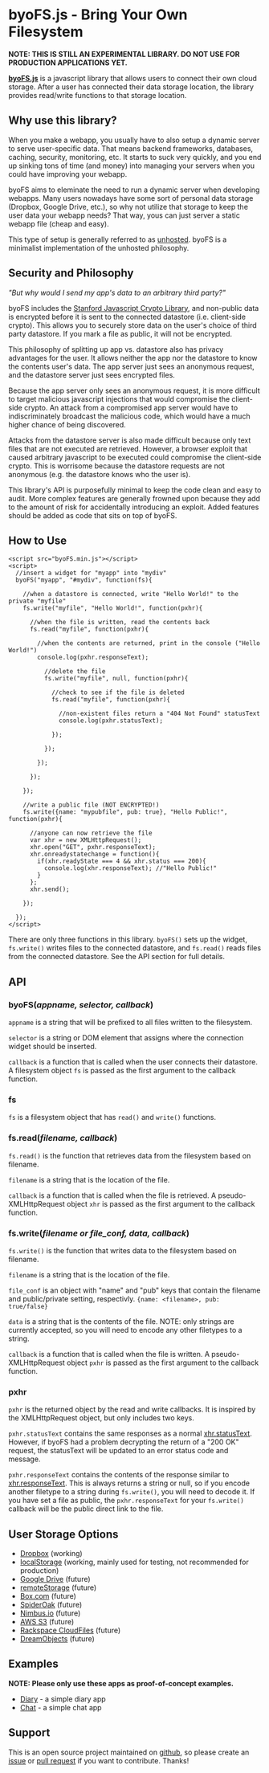 byoFS.js - Bring Your Own Filesystem
====

**NOTE: THIS IS STILL AN EXPERIMENTAL LIBRARY. DO NOT USE FOR PRODUCTION APPLICATIONS YET.**

[**byoFS.js**](https://github.com/diafygi/byoFS/) is a javascript library that allows users to connect their own cloud storage. After a user has connected their data storage location, the library provides read/write functions to that storage location.

## Why use this library?

When you make a webapp, you usually have to also setup a dynamic server to serve user-specific data. That means backend frameworks, databases, caching, security, monitoring, etc. It starts to suck very quickly, and you end up sinking tons of time (and money) into managing your servers when you could have improving your webapp.

byoFS aims to eleminate the need to run a dynamic server when developing webapps. Many users nowadays have some sort of personal data storage (Dropbox, Google Drive, etc.), so why not utilize that storage to keep the user data your webapp needs? That way, yous can just server a static webapp file (cheap and easy).

This type of setup is generally referred to as [unhosted](https://unhosted.org). byoFS is a minimalist implementation of the unhosted philosophy.

## Security and Philosophy

*"But why would I send my app's data to an arbitrary third party?"*

byoFS includes the [Stanford Javascript Crypto Library](https://crypto.stanford.edu/sjcl/), and non-public data is encrypted before it is sent to the connected datastore (i.e. client-side crypto). This allows you to securely store data on the user's choice of third party datastore. If you mark a file as public, it will not be encrypted.

This philosophy of splitting up app vs. datastore also has privacy advantages for the user. It allows neither the app nor the datastore to know the contents user's data. The app server just sees an anonymous request, and the datastore server just sees encrypted files.

Because the app server only sees an anonymous request, it is more difficult to target malicious javascript injections that would compromise the client-side crypto. An attack from a compromised app server would have to indiscriminately broadcast the malicious code, which would have a much higher chance of being discovered.

Attacks from the datastore server is also made difficult because only text files that are not executed are retrieved. However, a browser exploit that caused arbitrary javascript to be executed could compromise the client-side crypto. This is worrisome because the datastore requests are not anonymous (e.g. the datastore knows who the user is).

This library's API is purposefully minimal to keep the code clean and easy to audit. More complex features are generally frowned upon because they add to the amount of risk for accidentally introducing an exploit. Added features should be added as code that sits on top of byoFS.

## How to Use

    <script src="byoFS.min.js"></script>
    <script>
      //insert a widget for "myapp" into "mydiv"
      byoFS("myapp", "#mydiv", function(fs){

        //when a datastore is connected, write "Hello World!" to the private "myfile"
        fs.write("myfile", "Hello World!", function(pxhr){

          //when the file is written, read the contents back
          fs.read("myfile", function(pxhr){

            //when the contents are returned, print in the console ("Hello World!")
            console.log(pxhr.responseText);

              //delete the file
              fs.write("myfile", null, function(pxhr){

                //check to see if the file is deleted
                fs.read("myfile", function(pxhr){

                  //non-existent files return a "404 Not Found" statusText
                  console.log(pxhr.statusText);

                });

              });

            });

          });

        });

        //write a public file (NOT ENCRYPTED!)
        fs.write({name: "mypubfile", pub: true}, "Hello Public!", function(pxhr){

          //anyone can now retrieve the file
          var xhr = new XMLHttpRequest();
          xhr.open("GET", pxhr.responseText);
          xhr.onreadystatechange = function(){
            if(xhr.readyState === 4 && xhr.status === 200){
              console.log(xhr.responseText); //"Hello Public!"
            }
          };
          xhr.send();

        });

      });
    </script>

There are only three functions in this library. `byoFS()` sets up the widget, `fs.write()` writes files to the connected datastore, and `fs.read()` reads files from the connected datastore. See the API section for full details.

## API

### byoFS(*appname, selector, callback*)

`appname` is a string that will be prefixed to all files written to the filesystem.

`selector` is a string or DOM element that assigns where the connection widget should be inserted.

`callback` is a function that is called when the user connects their datastore. A filesystem object `fs` is passed as the first argument to the callback function.

### fs

`fs` is a filesystem object that has `read()` and `write()` functions.

### fs.read(*filename, callback*)

`fs.read()` is the function that retrieves data from the filesystem based on filename.

`filename` is a string that is the location of the file.

`callback` is a function that is called when the file is retrieved. A pseudo-XMLHttpRequest‎ object `xhr` is passed as the first argument to the callback function.

### fs.write(*filename or file_conf, data, callback*)

`fs.write()` is the function that writes data to the filesystem based on filename.

`filename` is a string that is the location of the file.

`file_conf` is an object with "name" and "pub" keys that contain the filename and public/private setting, respectivly. `{name: <filename>, pub: true/false}`

`data` is a string that is the contents of the file. NOTE: only strings are currently accepted, so you will need to encode any other filetypes to a string.

`callback` is a function that is called when the file is written. A pseudo-XMLHttpRequest‎ object `pxhr` is passed as the first argument to the callback function.

### pxhr

`pxhr` is the returned object by the read and write callbacks. It is inspired by the XMLHttpRequest‎ object, but only includes two keys.

`pxhr.statusText` contains the same responses as a normal [xhr.statusText](https://developer.mozilla.org/en-US/docs/Web/API/XMLHttpRequest#Properties). However, if byoFS had a problem decrypting the return of a "200 OK" request, the statusText will be updated to an error status code and message.

`pxhr.responseText` contains the contents of the response similar to [xhr.responseText](https://developer.mozilla.org/en-US/docs/Web/API/XMLHttpRequest#Properties). This is always returns a string or null, so if you encode another filetype to a string during `fs.write()`, you will need to decode it. If you have set a file as public, the `pxhr.responseText` for your `fs.write()` callback will be the public direct link to the file.

## User Storage Options

* [Dropbox](https://www.dropbox.com) (working)
* [localStorage](https://example.com/) (working, mainly used for testing, not recommended for production)
* [Google Drive](https://drive.google.com/) (future)
* [remoteStorage](http://remotestorage.io/) (future)
* [Box.com](https://box.com/) (future)
* [SpiderOak](https://spideroak.com/) (future)
* [Nimbus.io](https://nimbus.io/) (future)
* [AWS S3](https://aws.amazon.com/s3/) (future)
* [Rackspace CloudFiles](http://www.rackspace.com/cloud/files/) (future)
* [DreamObjects](http://www.dreamhost.com/cloud/dreamobjects/) (future)

## Examples

**NOTE: Please only use these apps as proof-of-concept examples.**

* [Diary](https://diafygi.github.io/byoFS/examples/diary/) - a simple diary app
* [Chat](https://diafygi.github.io/byoFS/examples/chat/) - a simple chat app

## Support

This is an open source project maintained on [github](https://github.com/diafygi/byoFS), so please create an [issue](https://github.com/diafygi/byoFS/issues) or [pull request](https://github.com/diafygi/byoFS/pulls) if you want to contribute. Thanks!

